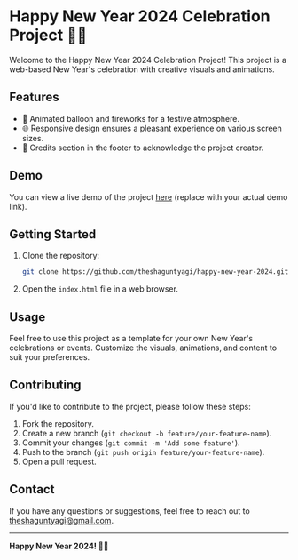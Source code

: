 # Happy New Year 2024 Celebration Project 🎊🎉

Welcome to the Happy New Year 2024 Celebration Project! This project is a web-based New Year's celebration with creative visuals and animations.

## Features

- 🎈 Animated balloon and fireworks for a festive atmosphere.
- 🌐 Responsive design ensures a pleasant experience on various screen sizes.
- 📝 Credits section in the footer to acknowledge the project creator.

## Demo

You can view a live demo of the project [here](#) (replace with your actual demo link).

## Getting Started

1. Clone the repository:

    ```bash
    git clone https://github.com/theshaguntyagi/happy-new-year-2024.git
    ```

2. Open the `index.html` file in a web browser.

## Usage

Feel free to use this project as a template for your own New Year's celebrations or events. Customize the visuals, animations, and content to suit your preferences.

## Contributing

If you'd like to contribute to the project, please follow these steps:

1. Fork the repository.
2. Create a new branch (`git checkout -b feature/your-feature-name`).
3. Commit your changes (`git commit -m 'Add some feature'`).
4. Push to the branch (`git push origin feature/your-feature-name`).
5. Open a pull request.

## Contact

If you have any questions or suggestions, feel free to reach out to theshaguntyagi@gmail.com.

---

**Happy New Year 2024! 🎉🥳**
